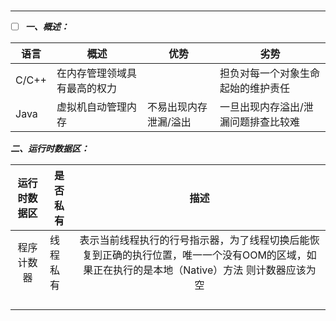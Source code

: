 ### 

------

- [ ] ***一、概述：***

| 语言  | 概述                         | 优势                  | 劣势                                |
| ----- | ---------------------------- | --------------------- | ----------------------------------- |
| C/C++ | 在内存管理领域具有最高的权力 |                       | 担负对每一个对象生命起始的维护责任  |
| Java  | 虚拟机自动管理内存           | 不易出现内存泄漏/溢出 | 一旦出现内存溢出/泄漏问题排查比较难 |

***二、运行时数据区：***

| 运行时数据区 | 是否私有 |                             描述                             |
| :----------: | -------- | :----------------------------------------------------------: |
|  程序计数器  | 线程私有 | 表示当前线程执行的行号指示器，为了线程切换后能恢复到正确的执行位置，唯一一个没有OOM的区域，如果正在执行的是本地（Native）方法 则计数器应该为空 |
|              |          |                                                              |
|              |          |                                                              |
|              |          |                                                              |
|              |          |                                                              |


